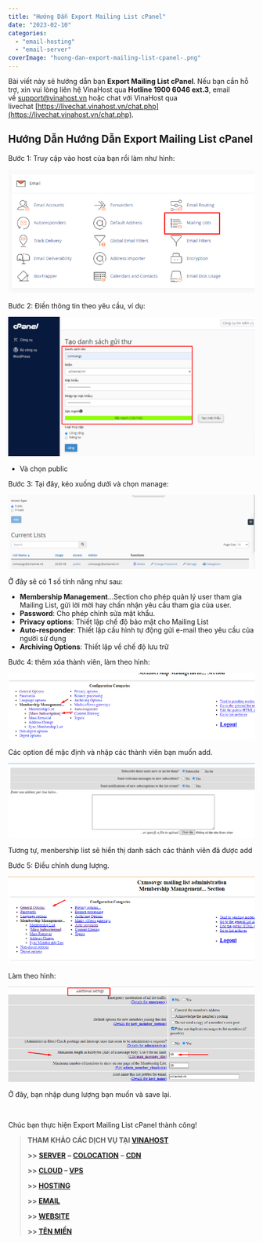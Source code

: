 ```yaml
---
title: "Hướng Dẫn Export Mailing List cPanel"
date: "2023-02-10"
categories: 
  - "email-hosting"
  - "email-server"
coverImage: "huong-dan-export-mailing-list-cpanel-.png"
---
```


Bài viết này sẽ hướng dẫn bạn **Export Mailing List cPanel**. Nếu bạn cần hỗ trợ, xin vui lòng liên hệ VinaHost qua **Hotline 1900 6046 ext.3**, email về [support@vinahost.vn](mailto:support@vinahost.vn) hoặc chat với VinaHost qua livechat [https://livechat.vinahost.vn/chat.php](https://livechat.vinahost.vn/chat.php).

## Hướng Dẫn Hướng Dẫn Export Mailing List cPanel

Bước 1: Truy cập vào host của bạn rồi làm như hình:

![](images/huong-dan-export-mailing-list-cpanel-1.png)

Bước 2: Điền thông tin theo yêu cầu, ví dụ:

![](images/huong-dan-export-mailing-list-cpanel-2.png)

- Và chọn public

Bước 3: Tại đây, kéo xuống dưới và chọn manage:

![](images/huong-dan-export-mailing-list-cpanel-3.png)

Ở đây sẽ có 1 số tính năng như sau:

- **Membership Management**…Section cho phép quản lý user tham gia Mailing List, gửi lời mời hay chấn nhận yêu cầu tham gia của user.
- **Password**: Cho phép chỉnh sửa mật khẩu.
- **Privacy options**: Thiết lập chế độ bảo mật cho Mailing List
- **Auto-responder**: Thiết lập cấu hình tự động gửi e-mail theo yêu cầu của người sử dụng
- **Archiving Options**: Thiết lập về chế độ lưu trữ

Bước 4: thêm xóa thành viên, làm theo hình:

![](images/huong-dan-export-mailing-list-cpanel-4.png)

Các option để mặc định và nhập các thành viên bạn muốn add.

![](images/huong-dan-export-mailing-list-cpanel-5.png)

Tương tự, menbership list sẽ hiển thị danh sách các thành viên đã được add

Bước 5: Điều chỉnh dung lượng.

![](images/huong-dan-export-mailing-list-cpanel-6.png)

Làm theo hình:

![Export Mailing List](images/huong-dan-export-mailing-list-cpanel-7.png)

Ở đây, bạn nhập dung lượng bạn muốn và save lại.

 

Chúc bạn thực hiện Export Mailing List cPanel thành công!

> **THAM KHẢO CÁC DỊCH VỤ TẠI [VINAHOST](https://vinahost.vn/)**
> 
> **\>>** [**SERVER**](https://vinahost.vn/thue-may-chu-rieng/) **–** [**COLOCATION**](https://vinahost.vn/colocation.html) – [**CDN**](https://vinahost.vn/dich-vu-cdn-chuyen-nghiep)
> 
> **\>> [CLOUD](https://vinahost.vn/cloud-server-gia-re/) – [VPS](https://vinahost.vn/vps-ssd-chuyen-nghiep/)**
> 
> **\>> [HOSTING](https://vinahost.vn/wordpress-hosting)**
> 
> **\>> [EMAIL](https://vinahost.vn/email-hosting)**
> 
> **\>> [WEBSITE](http://vinawebsite.vn/)**
> 
> **\>> [TÊN MIỀN](https://vinahost.vn/ten-mien-gia-re/)**
